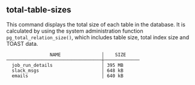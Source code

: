 ## total-table-sizes

This command displays the total size of each table in the database. It is calculated by using the system administration function `pg_total_relation_size()`, which includes table size, total index size and TOAST data.

```
                NAME               │    SIZE
───────────────────────────────────┼─────────────
  job_run_details                  │ 395 MB
  slack_msgs                       │ 648 kB
  emails                           │ 640 kB
```